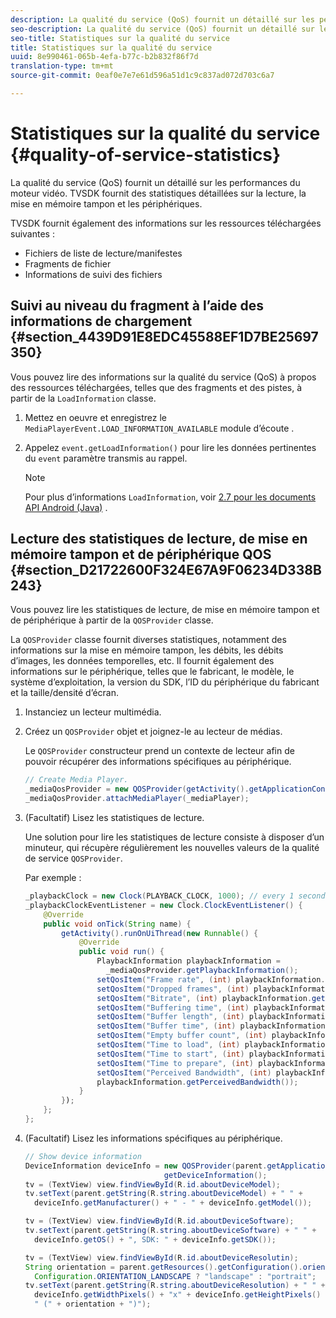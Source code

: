 ```yaml
---
description: La qualité du service (QoS) fournit un détaillé sur les performances du moteur vidéo. TVSDK fournit des statistiques détaillées sur la lecture, la mise en mémoire tampon et les périphériques.
seo-description: La qualité du service (QoS) fournit un détaillé sur les performances du moteur vidéo. TVSDK fournit des statistiques détaillées sur la lecture, la mise en mémoire tampon et les périphériques.
seo-title: Statistiques sur la qualité du service
title: Statistiques sur la qualité du service
uuid: 8e990461-065b-4efa-b77c-b2b832f86f7d
translation-type: tm+mt
source-git-commit: 0eaf0e7e7e61d596a51d1c9c837ad072d703c6a7

---
```



# Statistiques sur la qualité du service {#quality-of-service-statistics}

La qualité du service (QoS) fournit un détaillé sur les performances du moteur vidéo. TVSDK fournit des statistiques détaillées sur la lecture, la mise en mémoire tampon et les périphériques.

TVSDK fournit également des informations sur les ressources téléchargées suivantes :

* Fichiers de liste de lecture/manifestes
* Fragments de fichier
* Informations de suivi des fichiers

## Suivi au niveau du fragment à l’aide des informations de chargement {#section_4439D91E8EDC45588EF1D7BE25697350}

Vous pouvez lire des informations sur la qualité du service (QoS) à propos des ressources téléchargées, telles que des fragments et des pistes, à partir de la `LoadInformation` classe.

1. Mettez en oeuvre et enregistrez le `MediaPlayerEvent.LOAD_INFORMATION_AVAILABLE` module d’écoute .
1. Appelez `event.getLoadInformation()` pour lire les données pertinentes du `event` paramètre transmis au rappel.

   >[!NOTE]
   >
   >Pour plus d’informations `LoadInformation`, voir [2.7 pour les documents API Android (Java)](https://help.adobe.com/en_US/primetime/api/psdk/javadoc_2.7/index.html) .

## Lecture des statistiques de lecture, de mise en mémoire tampon et de périphérique QOS {#section_D21722600F324E67A9F06234D338B243}

Vous pouvez lire les statistiques de lecture, de mise en mémoire tampon et de périphérique à partir de la `QOSProvider` classe.

La `QOSProvider` classe fournit diverses statistiques, notamment des informations sur la mise en mémoire tampon, les débits, les débits d’images, les données temporelles, etc. Il fournit également des informations sur le périphérique, telles que le fabricant, le modèle, le système d’exploitation, la version du SDK, l’ID du périphérique du fabricant et la taille/densité d’écran.

1. Instanciez un lecteur multimédia.
1. Créez un `QOSProvider` objet et joignez-le au lecteur de médias.

   Le `QOSProvider` constructeur prend un contexte de lecteur afin de pouvoir récupérer des informations spécifiques au périphérique.

   ```java
   // Create Media Player. 
   _mediaQosProvider = new QOSProvider(getActivity().getApplicationContext()); 
   _mediaQosProvider.attachMediaPlayer(_mediaPlayer);
   ```

1. (Facultatif) Lisez les statistiques de lecture.

   Une solution pour lire les statistiques de lecture consiste à disposer d’un minuteur, qui récupère régulièrement les nouvelles valeurs de la qualité de service `QOSProvider`.

   Par exemple :

   ```java
   _playbackClock = new Clock(PLAYBACK_CLOCK, 1000); // every 1 second 
   _playbackClockEventListener = new Clock.ClockEventListener() { 
       @Override 
       public void onTick(String name) { 
           getActivity().runOnUiThread(new Runnable() { 
               @Override 
               public void run() { 
                   PlaybackInformation playbackInformation =  
                     _mediaQosProvider.getPlaybackInformation();  
                   setQosItem("Frame rate", (int) playbackInformation.getFrameRate());  
                   setQosItem("Dropped frames", (int) playbackInformation.getDroppedFrameCount()); 
                   setQosItem("Bitrate", (int) playbackInformation.getBitrate()); 
                   setQosItem("Buffering time", (int) playbackInformation.getBufferingTime());  
                   setQosItem("Buffer length", (int) playbackInformation.getBufferLength());  
                   setQosItem("Buffer time", (int) playbackInformation.getBufferTime());  
                   setQosItem("Empty buffer count", (int) playbackInformation.getEmptyBufferCount());  
                   setQosItem("Time to load", (int) playbackInformation.getTimeToLoad());  
                   setQosItem("Time to start", (int) playbackInformation.getTimeToStart()); 
                   setQosItem("Time to prepare", (int) playbackInformation.getTimeToPrepare()); 
                   setQosItem("Perceived Bandwidth", (int) playbackInformation.getPerceivedBandwidth());   
                   playbackInformation.getPerceivedBandwidth()); 
               } 
           }); 
       }; 
   }; 
   ```

1. (Facultatif) Lisez les informations spécifiques au périphérique.

   ```java
   // Show device information 
   DeviceInformation deviceInfo = new QOSProvider(parent.getApplicationContext()). 
                                  getDeviceInformation(); 
   tv = (TextView) view.findViewById(R.id.aboutDeviceModel); 
   tv.setText(parent.getString(R.string.aboutDeviceModel) + " " +  
     deviceInfo.getManufacturer() + " - " + deviceInfo.getModel()); 
   
   tv = (TextView) view.findViewById(R.id.aboutDeviceSoftware); 
   tv.setText(parent.getString(R.string.aboutDeviceSoftware) + " " +  
     deviceInfo.getOS() + ", SDK: " + deviceInfo.getSDK()); 
   
   tv = (TextView) view.findViewById(R.id.aboutDeviceResolutin); 
   String orientation = parent.getResources().getConfiguration().orientation ==  
     Configuration.ORIENTATION_LANDSCAPE ? "landscape" : "portrait"; 
   tv.setText(parent.getString(R.string.aboutDeviceResolution) + " " +  
     deviceInfo.getWidthPixels() + "x" + deviceInfo.getHeightPixels() +  
     " (" + orientation + ")"); 
   ```

